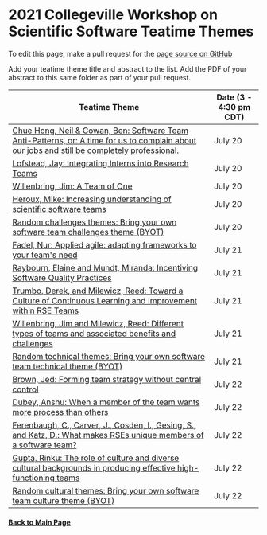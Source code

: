 # 2021 Collegeville Workshop on Scientific Software Teatime Themes

To edit this page, make a pull request for the [page source on GitHub](https://github.com/Collegeville/CW21/blob/master/WorkshopResources/TeatimeThemes/TeatimeThemeList.md)

Add your teatime theme title and abstract to the list. Add the PDF of your abstract to this same folder as part of your pull request.


|**Teatime Theme** | Date (3 - 4:30 pm CDT) |
|---|---|
| [Chue Hong, Neil & Cowan, Ben: Software Team Anti-Patterns, or: A time for us to complain about our jobs and still be completely professional.](anti-patterns.md) | July 20 |
| [Lofstead, Jay: Integrating Interns into Research Teams](lofstead-interns.md) | July 20 |
| [Willenbring, Jim: A Team of One](willenbring-1dev.md) | July 20 |
| [Heroux, Mike: Increasing understanding of scientific software teams](focus-on-teams.md)| July 20 |
| [Random challenges themes: Bring your own software team challenges theme (BYOT)](random-challenges.md) | July 20 |
| [Fadel, Nur: Applied agile: adapting frameworks to your team's need](fadel-cscs.md) | July 21 |
| [Raybourn, Elaine and Mundt, Miranda: Incentiving Software Quality Practices](raybourn-et-al-incentivizing.md) | July 21 |
| [Trumbo, Derek, and Milewicz, Reed: Toward a Culture of Continuous Learning and Improvement within RSE Teams](milewicz-trumbo-learning.md) | July 21 |
| [Willenbring, Jim and Milewicz, Reed: Different types of teams and associated benefits and challenges](willenbring-team-types.md) | July 21 |
| [Random technical themes: Bring your own software team technical theme (BYOT)](random-technical.md) | July 21 |
| [Brown, Jed: Forming team strategy without central control](brown-distributed-strategy.md) | July 22 |
| [Dubey, Anshu: When a member of the team wants more process than others](dubey-more-process.md) | July 22 |
| [Ferenbaugh, C., Carver, J., Cosden, I., Gesing, S., and Katz, D.: What makes RSEs unique members of a software team?](ferenbaugh-et-al-rses.md) | July 22 |
| [Gupta, Rinku: The role of culture and diverse cultural backgrounds in producing effective high-functioning teams](gupta-high-function-culture.md) | July 22 |
| [Random cultural themes: Bring your own software team culture theme (BYOT)](random-culture.md) | July 22 |


#### [Back to Main Page](../../index.md) 

